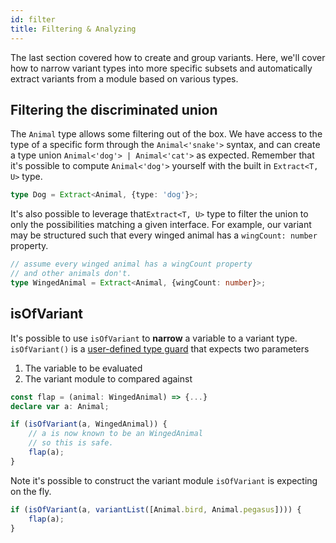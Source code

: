 ```yaml
---
id: filter
title: Filtering & Analyzing
---
```


The last section covered how to create and group variants. Here, we'll cover how to narrow variant types into more specific subsets and automatically extract variants from a module based on various types.


## Filtering the discriminated union

The `Animal` type allows some filtering out of the box. We have access to the type of a specific form through the `Animal<'snake'>` syntax, and can create a type union `Animal<'dog'> | Animal<'cat'>` as expected. Remember that it's possible to compute `Animal<'dog'>` yourself with the built in `Extract<T, U>` type.

```ts
type Dog = Extract<Animal, {type: 'dog'}>;
```

It's also possible to leverage that`Extract<T, U>` type to filter the union to only the possibilities matching a given interface. For example, our variant may be structured such that every winged animal has a `wingCount: number` property.

```typescript
// assume every winged animal has a wingCount property
// and other animals don't.
type WingedAnimal = Extract<Animal, {wingCount: number}>;
```

## isOfVariant

It's possible to use `isOfVariant` to **narrow** a variable to a variant type. `isOfVariant()` is a [user-defined type guard](https://www.typescriptlang.org/docs/handbook/advanced-types.html#user-defined-type-guards) that expects two parameters

1. The variable to be evaluated
2. The variant module to compared against

```typescript
const flap = (animal: WingedAnimal) => {...} 
declare var a: Animal;

if (isOfVariant(a, WingedAnimal)) {
    // a is now known to be an WingedAnimal
    // so this is safe.
    flap(a);
}
```

Note it's possible to construct the variant module `isOfVariant` is expecting on the fly. 

```typescript
if (isOfVariant(a, variantList([Animal.bird, Animal.pegasus]))) {
    flap(a);
}
```

